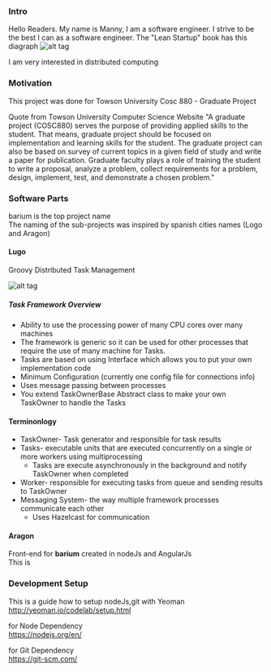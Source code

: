 ### Intro
Hello Readers. My name is Manny, I am a software engineer. I strive to be the best I can as a software engineer.
The "Lean Startup" book has this diagraph
![alt tag](https://raw.githubusercontent.com/mcomp2010/barium/master/imgs/LeanStartupLoopClassic.png)

I am very interested in distributed computing     

### Motivation
This project was done for Towson University Cosc 880 - Graduate Project     

Quote from Towson University Computer Science Website "A graduate project (COSC880) serves the purpose of providing applied skills to the student. That means, graduate project should be focused on implementation and learning skills for the student. The graduate project can also be based on survey of current topics in a given field of study and write a paper for publication. Graduate faculty plays a role of training the student to write a proposal, analyze a problem, collect requirements for a problem, design, implement, test, and demonstrate a chosen problem."

### Software Parts
barium is the top project name    
The naming of the sub-projects was inspired by spanish cities names (Logo and Aragon)

#### Lugo
Groovy Distributed Task Management    

![alt tag](https://raw.githubusercontent.com/mcomp2010/barium/master/imgs/concept1.png)

##### Task Framework Overview
 * Ability to use the processing power of many CPU cores over many machines
 * The framework is generic so it can be used for other processes that require the use of many machine for Tasks. 
 * Tasks are based on using Interface which allows you to put your own implementation code
 * Minimum Configuration (currently one config file for connections info)
 * Uses message passing between processes
 * You extend TaskOwnerBase Abstract class to make your own TaskOwner to handle the Tasks 

#### Terminonlogy
 * TaskOwner- Task generator and responsible for task results
 * Tasks- executable units that are executed concurrently on a single or more workers using multiprocessing
     * Tasks are execute asynchronously in the background and notify TaskOwner when completed
 * Worker- responsible for executing tasks from queue and sending results to TaskOwner
 * Messaging System- the way multiple framework processes communicate each other 
     * Uses Hazelcast for communication 


#### Aragon
Front-end for **barium** created in nodeJs and AngularJs    
This is 

### Development Setup
This is a guide how to setup nodeJs,git with Yeoman    
http://yeoman.io/codelab/setup.html    

for Node Dependency     
https://nodejs.org/en/    

for Git Dependency    
https://git-scm.com/    


